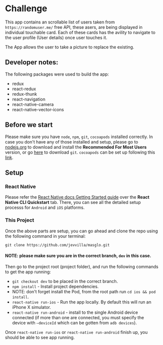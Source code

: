 # Challenge
This app contains an scrollable list of users taken from `https://randomuser.me/` free API, these asers,
are being displayed in individual touchable card. Each of these cards has the avility to navigate to the user
profile (User details) once user touches it.

The App allows the user to take a picture to replace the existing.

## Developer notes:

The following packages were used to build the app:
- redux
- react-redux
- redux-thunk
- react-navigation
- react-native-camera
- react-native-vector-icons

 ## Before we start

 Please make sure you have `node`, `npm`, `git`, `cocoapods` installed correctly. In case you don't have any of those installed and setup, please go to [nodejs.org](https://nodejs.org/en/) to download and install the **Recommended For Most Users** version, or go [here](https://git-scm.com/downloads) to download `git`. `cocoapods` can be set up following this [link](https://facebook.github.io/react-native/docs/integration-with-existing-apps).


 ## Setup

 ### React Native

 Please refer the [React Native docs Getting Started guide](https://facebook.github.io/react-native/docs/getting-started) over the **React Native CLI Quickstart** tab. There, you can see all the detailed setup processs for `Android` and `iOS` platforms.

 ### This Project

 Once the above parts are setup, you can go ahead and clone the repo using the following command in your terminal:
```
git clone https://github.com/jevvilla/masglo.git
```
#### NOTE: please make sure you are in the correct branch, `dev` in this case.

Then go to the project root (project folder), and run the following commands to get the app running:

- `git checkout dev` to be placed in the correct branch.
- `npm install` - Install project dependencies.
- NOTE: don't forget install the Pod, from the root path run `cd ios && pod install`.
- `react-native run-ios` - Run the app locally.  By default this will run an iPhone X simulator.
- `react-native run-android` - install to the single Android device connected (if more than one are connected, you must specify the device with `—deviceId` which can be gotten from `adb devices`).

Once `react-native run-ios` or `react-native run-android` finish up, you should be able to see app running.
